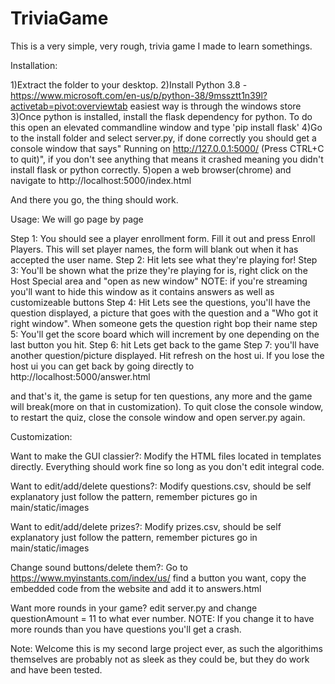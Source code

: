 # TriviaGame
This is a very simple, very rough, trivia game I made to learn somethings.


Installation:

1)Extract the folder to your desktop. 
2)Install Python 3.8 - https://www.microsoft.com/en-us/p/python-38/9mssztt1n39l?activetab=pivot:overviewtab easiest way is through the windows store
3)Once python is installed, install the flask dependency for python. To do this open an elevated commandline window and type 'pip install flask'
4)Go to the install folder and select server.py, if done correctly you should get a console window that says" Running on http://127.0.0.1:5000/ (Press CTRL+C to quit)", if you don't see anything that means it crashed meaning you didn't install flask or python correctly.
5)open a web browser(chrome) and navigate to http://localhost:5000/index.html

And there you go, the thing should work.




Usage: We will go page by page

Step 1: You should see a player enrollment form. Fill it out and press Enroll Players. This will set player names, the form will blank out when it has accepted the user name.
Step 2: Hit lets see what they're playing for!
Step 3: You'll be shown what the prize they're playing for is, right click on the Host Special area and "open as new window" NOTE: if you're streaming you'll want to hide this window as it contains answers as well as customizeable buttons
Step 4: Hit Lets see the questions, you'll have the question displayed, a picture that goes with the question and a "Who got it right window". When someone gets the question right bop their name
step 5: You'll get the score board which will increment by one depending on the last button you hit. 
Step 6: hit Lets get back to the game
Step 7: you'll have another question/picture displayed. Hit refresh on the host ui. If you lose the host ui you can get back by going directly to http://localhost:5000/answer.html

and that's it, the game is setup for ten questions, any more and the game will break(more on that in customization). To quit close the console window, to restart the quiz, close the console window and open server.py again. 



Customization:

Want to make the GUI classier?: Modify the HTML files located in templates directly. Everything should work fine so long as you don't edit integral code.

Want to edit/add/delete questions?: Modify questions.csv, should be self explanatory just follow the pattern, remember pictures go in main/static/images

Want to edit/add/delete prizes?: Modify prizes.csv, should be self explanatory just follow the pattern, remember pictures go in main/static/images

Change sound buttons/delete them?: Go to https://www.myinstants.com/index/us/ find a button you want, copy the embedded code from the website and add it to answers.html

Want more rounds in your game? edit server.py and change questionAmount = 11 to what ever number. NOTE: If you change it to have more rounds than you have questions you'll get a crash.


Note:
Welcome this is my second large project ever, as such the algorithims themselves are probably not as sleek as they could be, but they do work and have been tested.
